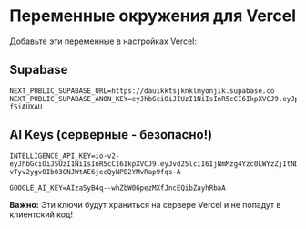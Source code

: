 # Переменные окружения для Vercel

Добавьте эти переменные в настройках Vercel:

## Supabase
```
NEXT_PUBLIC_SUPABASE_URL=https://dauikktsjknklmyonjik.supabase.co
NEXT_PUBLIC_SUPABASE_ANON_KEY=eyJhbGciOiJIUzI1NiIsInR5cCI6IkpXVCJ9.eyJpc3MiOiJzdXBhYmFzZSIsInJlZiI6ImRhdWlra3Rzamtua2xteW9uamlrIiwicm9sZSI6ImFub24iLCJpYXQiOjE3NjA1NTU2MjYsImV4cCI6MjA3NjEzMTYyNn0.k8JaOJPPbzRPeGGOcPzM17GiAxB93F4yTx-f5iAUXAU
```

## AI Keys (серверные - безопасно!)
```
INTELLIGENCE_API_KEY=io-v2-eyJhbGciOiJSUzI1NiIsInR5cCI6IkpXVCJ9.eyJvd25lciI6IjNmMzg4Yzc0LWYzZjItNDI0ZC04MmExLTFlNzhhMzUxY2NjNiIsImV4cCI6NDkxNDQxMTI2MH0.TDGo9AQD2jWlIj56dy8Vk0_EMq7jQX6bcTWgsfyZLmr-vTyv2ygvOIb03CNJWtAE6jecQyNPB2YMvRap9fqs-A

GOOGLE_AI_KEY=AIzaSyB4q--whZbW0GpezMXfJncEQibZayhRbaA
```

**Важно:** Эти ключи будут храниться на сервере Vercel и не попадут в клиентский код!
